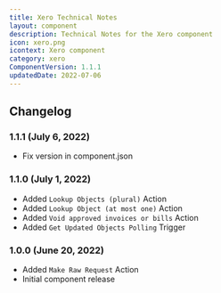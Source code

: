 ```yaml
---
title: Xero Technical Notes
layout: component
description: Technical Notes for the Xero component
icon: xero.png
icontext: Xero component
category: xero
ComponentVersion: 1.1.1
updatedDate: 2022-07-06
---
```


## Changelog

### 1.1.1 (July 6, 2022)

* Fix version in component.json

### 1.1.0 (July 1, 2022)

* Added `Lookup Objects (plural)` Action
* Added `Lookup Object (at most one)` Action
* Added `Void approved invoices or bills` Action
* Added `Get Updated Objects Polling` Trigger

### 1.0.0 (June 20, 2022)

* Added `Make Raw Request` Action
* Initial component release
